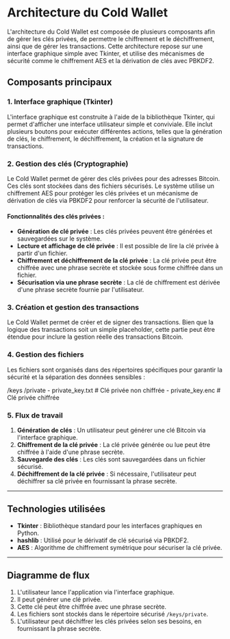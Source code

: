 # Architecture du Cold Wallet

L'architecture du Cold Wallet est composée de plusieurs composants afin de gérer les clés privées, de permettre le chiffrement et le déchiffrement, ainsi que de gérer les transactions. Cette architecture repose sur une interface graphique simple avec Tkinter, et utilise des mécanismes de sécurité comme le chiffrement AES et la dérivation de clés avec PBKDF2.

## Composants principaux

### 1. **Interface graphique (Tkinter)**

L'interface graphique est construite à l'aide de la bibliothèque Tkinter, qui permet d'afficher une interface utilisateur simple et conviviale. Elle inclut plusieurs boutons pour exécuter différentes actions, telles que la génération de clés, le chiffrement, le déchiffrement, la création et la signature de transactions.

### 2. **Gestion des clés (Cryptographie)**

Le Cold Wallet permet de gérer des clés privées pour des adresses Bitcoin. Ces clés sont stockées dans des fichiers sécurisés. Le système utilise un chiffrement AES pour protéger les clés privées et un mécanisme de dérivation de clés via PBKDF2 pour renforcer la sécurité de l'utilisateur.

#### Fonctionnalités des clés privées :
- **Génération de clé privée** : Les clés privées peuvent être générées et sauvegardées sur le système.
- **Lecture et affichage de clé privée** : Il est possible de lire la clé privée à partir d'un fichier.
- **Chiffrement et déchiffrement de la clé privée** : La clé privée peut être chiffrée avec une phrase secrète et stockée sous forme chiffrée dans un fichier.
- **Sécurisation via une phrase secrète** : La clé de chiffrement est dérivée d'une phrase secrète fournie par l'utilisateur.

### 3. **Création et gestion des transactions**

Le Cold Wallet permet de créer et de signer des transactions. Bien que la logique des transactions soit un simple placeholder, cette partie peut être étendue pour inclure la gestion réelle des transactions Bitcoin.

### 4. **Gestion des fichiers**

Les fichiers sont organisés dans des répertoires spécifiques pour garantir la sécurité et la séparation des données sensibles :

/keys /private - private_key.txt # Clé privée non chiffrée - private_key.enc # Clé privée chiffrée


### 5. **Flux de travail**

1. **Génération de clés** : Un utilisateur peut générer une clé Bitcoin via l'interface graphique.
2. **Chiffrement de la clé privée** : La clé privée générée ou lue peut être chiffrée à l'aide d'une phrase secrète.
3. **Sauvegarde des clés** : Les clés sont sauvegardées dans un fichier sécurisé.
4. **Déchiffrement de la clé privée** : Si nécessaire, l'utilisateur peut déchiffrer sa clé privée en fournissant la phrase secrète.

---

## Technologies utilisées

- **Tkinter** : Bibliothèque standard pour les interfaces graphiques en Python.
- **hashlib** : Utilisé pour le dérivatif de clé sécurisé via PBKDF2.
- **AES** : Algorithme de chiffrement symétrique pour sécuriser la clé privée.

---

## Diagramme de flux

1. L'utilisateur lance l'application via l'interface graphique.
2. Il peut générer une clé privée.
3. Cette clé peut être chiffrée avec une phrase secrète.
4. Les fichiers sont stockés dans le répertoire sécurisé `/keys/private`.
5. L'utilisateur peut déchiffrer les clés privées selon ses besoins, en fournissant la phrase secrète.
